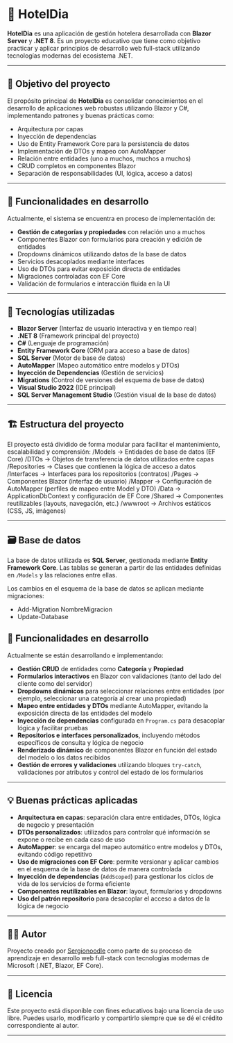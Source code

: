 # 🏨 HotelDia

**HotelDia** es una aplicación de gestión hotelera desarrollada con **Blazor Server** y **.NET 8**. Es un proyecto educativo que tiene como objetivo practicar y aplicar principios de desarrollo web full-stack utilizando tecnologías modernas del ecosistema .NET.

---

## 🎯 Objetivo del proyecto

El propósito principal de **HotelDia** es consolidar conocimientos en el desarrollo de aplicaciones web robustas utilizando Blazor y C#, implementando patrones y buenas prácticas como:

- Arquitectura por capas
- Inyección de dependencias
- Uso de Entity Framework Core para la persistencia de datos
- Implementación de DTOs y mapeo con AutoMapper
- Relación entre entidades (uno a muchos, muchos a muchos)
- CRUD completos en componentes Blazor
- Separación de responsabilidades (UI, lógica, acceso a datos)

---

## 🧱 Funcionalidades en desarrollo

Actualmente, el sistema se encuentra en proceso de implementación de:

- **Gestión de categorías y propiedades** con relación uno a muchos
- Componentes Blazor con formularios para creación y edición de entidades
- Dropdowns dinámicos utilizando datos de la base de datos
- Servicios desacoplados mediante interfaces
- Uso de DTOs para evitar exposición directa de entidades
- Migraciones controladas con EF Core
- Validación de formularios e interacción fluida en la UI

---

## 🔧 Tecnologías utilizadas

- **Blazor Server** (Interfaz de usuario interactiva y en tiempo real)
- **.NET 8** (Framework principal del proyecto)
- **C#** (Lenguaje de programación)
- **Entity Framework Core** (ORM para acceso a base de datos)
- **SQL Server** (Motor de base de datos)
- **AutoMapper** (Mapeo automático entre modelos y DTOs)
- **Inyección de Dependencias** (Gestión de servicios)
- **Migrations** (Control de versiones del esquema de base de datos)
- **Visual Studio 2022** (IDE principal)
- **SQL Server Management Studio** (Gestión visual de la base de datos)

---

## 🏗️ Estructura del proyecto

El proyecto está dividido de forma modular para facilitar el mantenimiento, escalabilidad y comprensión:
/Models -> Entidades de base de datos (EF Core)
/DTOs -> Objetos de transferencia de datos utilizados entre capas
/Repositories -> Clases que contienen la lógica de acceso a datos
/Interfaces -> Interfaces para los repositorios (contratos)
/Pages -> Componentes Blazor (interfaz de usuario)
/Mapper -> Configuración de AutoMapper (perfiles de mapeo entre Model y DTO)
/Data -> ApplicationDbContext y configuración de EF Core
/Shared -> Componentes reutilizables (layouts, navegación, etc.)
/wwwroot -> Archivos estáticos (CSS, JS, imágenes)


---

## 🗃️ Base de datos

La base de datos utilizada es **SQL Server**, gestionada mediante **Entity Framework Core**. Las tablas se generan a partir de las entidades definidas en `/Models` y las relaciones entre ellas.

Los cambios en el esquema de la base de datos se aplican mediante migraciones:

- Add-Migration NombreMigracion
- Update-Database


## 🚧 Funcionalidades en desarrollo

Actualmente se están desarrollando e implementando:

- **Gestión CRUD** de entidades como **Categoría** y **Propiedad**
- **Formularios interactivos** en Blazor con validaciones (tanto del lado del cliente como del servidor)
- **Dropdowns dinámicos** para seleccionar relaciones entre entidades (por ejemplo, seleccionar una categoría al crear una propiedad)
- **Mapeo entre entidades y DTOs** mediante AutoMapper, evitando la exposición directa de las entidades del modelo
- **Inyección de dependencias** configurada en `Program.cs` para desacoplar lógica y facilitar pruebas
- **Repositorios e interfaces personalizados**, incluyendo métodos específicos de consulta y lógica de negocio
- **Renderizado dinámico** de componentes Blazor en función del estado del modelo o los datos recibidos
- **Gestión de errores y validaciones** utilizando bloques `try-catch`, validaciones por atributos y control del estado de los formularios

---

## 💡 Buenas prácticas aplicadas

- **Arquitectura en capas**: separación clara entre entidades, DTOs, lógica de negocio y presentación
- **DTOs personalizados**: utilizados para controlar qué información se expone o recibe en cada caso de uso
- **AutoMapper**: se encarga del mapeo automático entre modelos y DTOs, evitando código repetitivo
- **Uso de migraciones con EF Core**: permite versionar y aplicar cambios en el esquema de la base de datos de manera controlada
- **Inyección de dependencias** (`AddScoped`) para gestionar los ciclos de vida de los servicios de forma eficiente
- **Componentes reutilizables en Blazor**: layout, formularios y dropdowns
- **Uso del patrón repositorio** para desacoplar el acceso a datos de la lógica de negocio

---

## 👨‍💻 Autor

Proyecto creado por [Sergionoodle](https://github.com/Sergionoodle) como parte de su proceso de aprendizaje en desarrollo web full-stack con tecnologías modernas de Microsoft (.NET, Blazor, EF Core).

---

## 📄 Licencia

Este proyecto está disponible con fines educativos bajo una licencia de uso libre. Puedes usarlo, modificarlo y compartirlo siempre que se dé el crédito correspondiente al autor.

---


